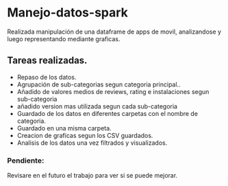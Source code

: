 # Manejo-datos-spark

Realizada manipulación de una dataframe de apps de movil, analizandose y luego representando mediante graficas.

## Tareas realizadas.

- Repaso de los datos.
- Agrupación de sub-categorias segun categoria principal..
- Añadido de valores medios de reviews, rating e instalaciones segun sub-categoria
- añadido version mas utilizada segun cada sub-categoria
- Guardado de los datos en diferentes carpetas con el nombre de categoria.
- Guardado en una misma carpeta.
- Creacion de graficas segun los CSV guardados.
- Analisis de los datos una vez filtrados y visualizados.

### Pendiente:
Revisare en el futuro el trabajo para ver si se puede mejorar.

